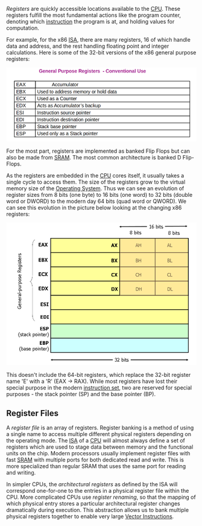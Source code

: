
*Registers* are quickly accessible locations available to the [CPU](CPU.md). These registers fulfill the most fundamental actions like the program counter, denoting which [instruction](Assembly.md) the program is at, and holding values for computation.

For example, for the x86 [ISA](ISA.md), there are many registers, 16 of which handle data and address, and the rest handling floating point and integer calculations. Here is some of the 32-bit versions of the x86 general purpose registers:

![](../../Attachments/Pasted%20image%2020230115163032.png)

For the most part, registers are implemented as banked Flip Flops but can also be made from [SRAM](Memory%20&%20Cache.md). The most common architecture is banked D Flip-Flops.

As the registers are embedded in the [CPU](CPU.md) cores itself, it usually takes a single cycle to access them. The size of the registers grow to the virtual memory size of the [Operating System](../Systems/Operating%20System.md). Thus we can see an evolution of register sizes from 8 bits (one byte) to 16 bits (one word) to 32 bits (double word or DWORD) to the modern day 64 bits (quad word or QWORD). We can see this evolution in the picture below looking at the changing x86 registers:

![](../../Attachments/Pasted%20image%2020230115180456.png)

This doesn't include the 64-bit registers, which replace the 32-bit register name 'E' with a 'R' (EAX -> RAX). While most registers have lost their special purpose in the modern [instruction set](ISA.md), two are reserved for special purposes - the stack pointer (SP) and the base pointer (BP).

## Register Files

A *register file* is an array of registers. Register banking is a method of using a single name to access multiple different physical registers depending on the operating mode. The [ISA](ISA.md) of a [CPU](CPU.md) will almost  always define a set of registers which are used to stage data between memory and the functional units on the chip. Modern processors usually implement register files with fast [SRAM](Memory%20&%20Cache.md) with multiple ports for both dedicated read and write. This is more specialized than regular SRAM that uses the same port for reading and writing.

In simpler CPUs, the *architectural registers* as defined by the ISA will correspond one-for-one to the entries in a physical register file within the CPU. More complicated CPUs use *register renaming*, so that the mapping of which physical entry stores a particular architectural register changes dramatically during execution. This abstraction allows us to bank multiple physical registers together to enable very large [Vector Instructions](SIMD.md).


